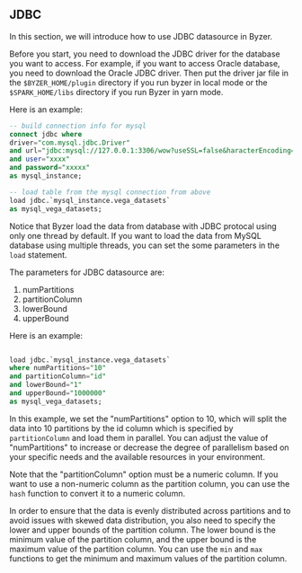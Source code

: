 ## JDBC

In this section, we will introduce how to use JDBC datasource in Byzer.

Before you start, you need to download the JDBC driver for the database you want to access. For example, if you want to access Oracle database, you need to download the Oracle JDBC driver. Then put the driver jar file in the `$BYZER_HOME/plugin` directory if you run byzer in local mode or the `$SPARK_HOME/libs` directory if you run Byzer in yarn mode.


Here is an example:

```sql
-- build connection info for mysql
connect jdbc where
driver="com.mysql.jdbc.Driver"
and url="jdbc:mysql://127.0.0.1:3306/wow?useSSL=false&haracterEncoding=utf8&zeroDateTimeBehavior=convertToNull&tinyInt1isBit=false"
and user="xxxx"
and password="xxxxx"
as mysql_instance;

-- load table from the mysql connection from above
load jdbc.`mysql_instance.vega_datasets` 
as mysql_vega_datasets;
```


Notice that Byzer load the data from database with JDBC protocal using only one thread by default. If you want to load the data from MySQL database using multiple threads, you can set the some parameters in the `load` statement.

The parameters for JDBC datasource are:

1. numPartitions
2. partitionColumn 
3. lowerBound
4. upperBound

Here is an example:

```sql

load jdbc.`mysql_instance.vega_datasets` 
where numPartitions="10"
and partitionColumn="id"
and lowerBound="1"
and upperBound="1000000"
as mysql_vega_datasets;

```

In this example, we set the "numPartitions" option to 10, which will split the data into 10 partitions by the id column which is specified by `partitionColumn` and load them in parallel. You can adjust the value of "numPartitions" to increase or decrease the degree of parallelism based on your specific needs and the available resources in your environment.

Note that the "partitionColumn" option must be a numeric column. If you want to use a non-numeric column as the partition column, you can use the `hash` function to convert it to a numeric column.

In order to ensure that the data is evenly distributed across partitions and to avoid issues with skewed data distribution, you also need to specify the lower and upper bounds of the partition column. The lower bound is the minimum value of the partition column, and the upper bound is the maximum value of the partition column. You can use the `min` and `max` functions to get the minimum and maximum values of the partition column.